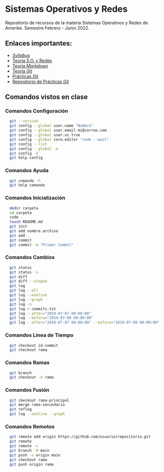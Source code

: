 # Sistemas Operativos y Redes

Repositorio de recursos de la materia Sistemas Operativos y Redes de Amerike. Semestre Febrero - Junio 2022.

## Enlaces importantes:

- [_Syllabus_](Syllabus_SistemasOperativosRedes.pdf)
- [Teoría S.O. y Redes](https://www.figma.com/file/HgxwQiIjpPUmd1YXzhAc4m/Sistemas-Operativos-y-Redes)
- [Teoría _Markdown_](TeoriaMarkdown.md)
- [Teoría _Git_](TeoriaGit.md)
- [Prácticas _Git_](PracticasGit.md)
- [Repositorio de Prácticas _Git_](https://github.com/jonmircha/amerike-repaso-git)

## Comandos vistos en clase

### Comandos Configuración

```bash
  git --version
  git config --global user.name "Nombre"
  git config --global user.email mi@correo.com
  git config --global user.ui true
  git config --global core.editor "code --wait"
  git config --list
  git config --global -e
  git config -h
  git help config
```

### Comandos Ayuda

```bash
  git comando -h
  git help comando
```

### Comandos Inicialización

```bash
  mkdir carpeta
  cd carpeta
  code .
  touch README.md
  git init
  git add nombre.archivo
  git add .
  git commit
  git commit -m "Primer Commit"
```

### Comandos Cambios

```bash
  git status
  git status -s
  git diff
  git diff --staged
  git log
  git log --all
  git log --oneline
  git log --graph
  git log -n
  git log > commits.txt
  git log --after="2019-07-07 00:00:00"
  git log --before="2019-07-08 00:00:00"
  git log --after="2019-07-07 00:00:00" --before="2019-07-08 00:00:00"
```

### Comandos Línea de Tiempo

```bash
  git checkout id-commit
  git checkout rama
```

### Comandos Ramas

```bash
  git branch
  git checkout -b rama
```

### Comandos Fusión

```bash
  git ckeckout rama-principal
  git merge rama-secundaria
  git reflog
  git log --oneline --graph
```

### Comandos Remotos

```bash
  git remote add origin https://github.com/usuario/repositorio.git
  git remote
  git remote -v
  git branch -M main
  git push -u origin main
  git checkout rama
  git push origin rama
```
